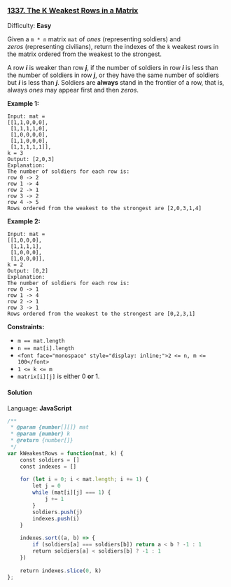 ### [1337\. The K Weakest Rows in a Matrix](https://leetcode.com/problems/the-k-weakest-rows-in-a-matrix/)

Difficulty: **Easy**


Given a `m * n` matrix `mat` of _ones_ (representing soldiers) and _zeros_ (representing civilians), return the indexes of the `k` weakest rows in the matrix ordered from the weakest to the strongest.

A row _**i**_ is weaker than row _**j**_, if the number of soldiers in row _**i**_ is less than the number of soldiers in row _**j**_, or they have the same number of soldiers but _**i**_ is less than _**j**_. Soldiers are **always** stand in the frontier of a row, that is, always _ones_ may appear first and then _zeros_.

**Example 1:**

```
Input: mat = 
[[1,1,0,0,0],
 [1,1,1,1,0],
 [1,0,0,0,0],
 [1,1,0,0,0],
 [1,1,1,1,1]], 
k = 3
Output: [2,0,3]
Explanation: 
The number of soldiers for each row is: 
row 0 -> 2 
row 1 -> 4 
row 2 -> 1 
row 3 -> 2 
row 4 -> 5 
Rows ordered from the weakest to the strongest are [2,0,3,1,4]
```

**Example 2:**

```
Input: mat = 
[[1,0,0,0],
 [1,1,1,1],
 [1,0,0,0],
 [1,0,0,0]], 
k = 2
Output: [0,2]
Explanation: 
The number of soldiers for each row is: 
row 0 -> 1 
row 1 -> 4 
row 2 -> 1 
row 3 -> 1 
Rows ordered from the weakest to the strongest are [0,2,3,1]
```

**Constraints:**

*   `m == mat.length`
*   `n == mat[i].length`
*   `<font face="monospace" style="display: inline;">2 <= n, m <= 100</font>`
*   `1 <= k <= m`
*   `matrix[i][j]` is either 0 **or** 1.


#### Solution

Language: **JavaScript**

```javascript
/**
 * @param {number[][]} mat
 * @param {number} k
 * @return {number[]}
 */
var kWeakestRows = function(mat, k) {
    const soldiers = []
    const indexes = []
    
    for (let i = 0; i < mat.length; i += 1) {
        let j = 0
        while (mat[i][j] === 1) {
            j += 1
        }
        soldiers.push(j)
        indexes.push(i)
    }
    
    indexes.sort((a, b) => {
        if (soldiers[a] === soldiers[b]) return a < b ? -1 : 1
        return soldiers[a] < soldiers[b] ? -1 : 1
    })
    
    return indexes.slice(0, k)
};
```